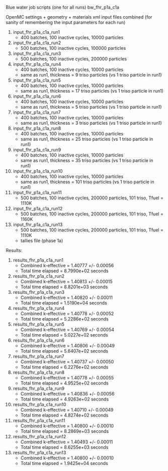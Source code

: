 Blue water job scripts (one for all runs)
bw_fhr_p1a_c1a

OpenMC settings + geometry + materials xml input files combined
(for sanity of remembering the input parameters for each run)
1) input_fhr_p1a_c1a_run1
    - 400 batches, 100 inactive cycles, 10000 particles
2) input_fhr_p1a_c1a_run2
    - 500 batches, 100 inactive cycles, 100000 particles
3) input_fhr_p1a_c1a_run3
    - 500 batches, 100 inactive cycles, 200000 particles  
4) input_fhr_p1a_c1a_run4
    - 400 batches, 100 inactive cycles, 10000 particles 
    - same as run1, thickness = 9 triso particles (vs 1 triso particle in run1)
5) input_fhr_p1a_c1a_run5
    - 400 batches, 100 inactive cycles, 10000 particles 
    - same as run1, thickness = 17 triso particles (vs 1 triso particle in run1)    
6) input_fhr_p1a_c1a_run6
    - 400 batches, 100 inactive cycles, 10000 particles 
    - same as run1, thickness = 5 triso particles (vs 1 triso particle in run1)    
7) input_fhr_p1a_c1a_run7
    - 400 batches, 100 inactive cycles, 10000 particles 
    - same as run1, thickness = 3 triso particles (vs 1 triso particle in run1)    
8) input_fhr_p1a_c1a_run8
    - 400 batches, 100 inactive cycles, 10000 particles 
    - same as run1, thickness = 25 triso particles (vs 1 triso particle in run1)    
9) input_fhr_p1a_c1a_run9
    - 400 batches, 100 inactive cycles, 10000 particles 
    - same as run1, thickness = 35 triso particles (vs 1 triso particle in run1)   
10) input_fhr_p1a_c1a_run10
    - 400 batches, 100 inactive cycles, 10000 particles 
    - same as run1, thickness = 101 triso particles (vs 1 triso particle in run1)   
11) input_fhr_p1a_c1a_run11
    - 500 batches, 100 inactive cycles, 200000 particles, 101 triso, Tfuel = 1110K
12) input_fhr_p1a_c1a_run12
    - 500 batches, 100 inactive cycles, 200000 particles, 101 triso, Tfuel = 1160K
13) input_fhr_p1a_c1a_run13
    - 500 batches, 100 inactive cycles, 200000 particles, 101 triso, Tfuel = 1110K
    - tallies file (phase 1a)

Results: 
1) results_fhr_p1a_c1a_run1
    - Combined k-effective        = 1.40777 +/- 0.00056
    - Total time elapsed                = 8.7990e+02 seconds
2) results_fhr_p1a_c1a_run2
    - Combined k-effective        = 1.40813 +/- 0.00015
    - Total time elapsed                = 8.8201e+03 seconds
3) results_fhr_p1a_c1a_run3
    - Combined k-effective        = 1.40820 +/- 0.00011
    - Total time elapsed                = 1.5190e+04 seconds
4) results_fhr_p1a_c1a_run4
    - Combined k-effective        = 1.40778 +/- 0.00052
    - Total time elapsed                = 5.2286e+02 seconds
5) results_fhr_p1a_c1a_run5
    - Combined k-effective        = 1.40769 +/- 0.00054
    - Total time elapsed                = 5.0227e+02 seconds
6) results_fhr_p1a_c1a_run6
    -  Combined k-effective        = 1.40806 +/- 0.00049
    -  Total time elapsed                = 5.6407e+02 seconds
7) results_fhr_p1a_c1a_run7
    -  Combined k-effective        = 1.40737 +/- 0.00050
    -  Total time elapsed                = 6.2276e+02 seconds
8) results_fhr_p1a_c1a_run8
    -  Combined k-effective        = 1.40778 +/- 0.00055
    -  Total time elapsed                = 4.9525e+02 seconds
9) results_fhr_p1a_c1a_run9
    -  Combined k-effective        = 1.40836 +/- 0.00056
    -  Total time elapsed                = 4.9263e+02 seconds
10) results_fhr_p1a_c1a_run10
    -  Combined k-effective        = 1.40710 +/- 0.00049
    -  Total time elapsed                = 4.8274e+02 seconds
11) results_fhr_p1a_c1a_run11
    -  Combined k-effective        = 1.40800 +/- 0.00010
    -  Total time elapsed                = 8.2869e+03 seconds
12) results_fhr_p1a_c1a_run12
    - Combined k-effective        = 1.40493 +/- 0.00011
    - Total time elapsed                = 8.6255e+03 seconds
13) results_fhr_p1a_c1a_run13
    - Combined k-effective        = 1.40800 +/- 0.00010
    - Total time elapsed                = 1.9425e+04 seconds